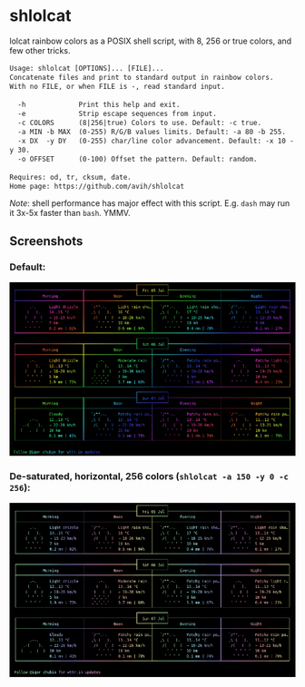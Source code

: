 # shlolcat
lolcat rainbow colors as a POSIX shell script, with 8, 256 or true colors,
and few other tricks.

```
Usage: shlolcat [OPTIONS]... [FILE]...
Concatenate files and print to standard output in rainbow colors.
With no FILE, or when FILE is -, read standard input.

  -h             Print this help and exit.
  -e             Strip escape sequences from input.
  -c COLORS      (8|256|true) Colors to use. Default: -c true.
  -a MIN -b MAX  (0-255) R/G/B values limits. Default: -a 80 -b 255.
  -x DX  -y DY   (0-255) char/line color advancement. Default: -x 10 -y 30.
  -o OFFSET      (0-100) Offset the pattern. Default: random.

Requires: od, tr, cksum, date.
Home page: https://github.com/avih/shlolcat
```

*Note*: shell performance has major effect with this script. E.g. `dash` may
run it 3x-5x faster than `bash`. YMMV.

## Screenshots

### Default:
![sgrtab screenshots using xterm](https://raw.githubusercontent.com/avih/auxiliary/master/images/shlolcat/default.png)

### De-saturated, horizontal, 256 colors (`shlolcat -a 150 -y 0 -c 256`):
![sgrtab screenshots using xterm](https://raw.githubusercontent.com/avih/auxiliary/master/images/shlolcat/custom.png)
